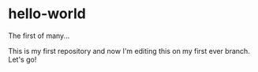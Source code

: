 # hello-world

The first of many...

This is my first repository and now I'm editing this on my first ever branch. Let's go!
